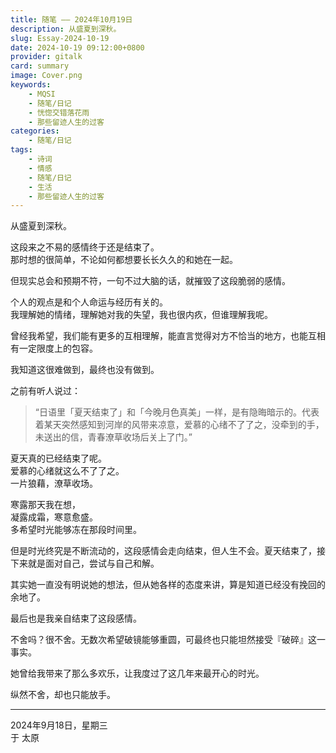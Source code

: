 ```yaml
---
title: 随笔 —— 2024年10月19日
description: 从盛夏到深秋。
slug: Essay-2024-10-19
date: 2024-10-19 09:12:00+0800
provider: gitalk
card: summary
image: Cover.png
keywords:
    - MQSI
    - 随笔/日记
    - 恍惚交错落花雨
    - 那些留迹人生的过客
categories:
    - 随笔/日记
tags:
    - 诗词
    - 情感
    - 随笔/日记
    - 生活
    - 那些留迹人生的过客
---
```


从盛夏到深秋。  

这段来之不易的感情终于还是结束了。  
那时想的很简单，不论如何都想要长长久久的和她在一起。  

但现实总会和预期不符，一句不过大脑的话，就摧毁了这段脆弱的感情。  

个人的观点是和个人命运与经历有关的。  
我理解她的情绪，理解她对我的失望，我也很内疚，但谁理解我呢。  

曾经我希望，我们能有更多的互相理解，能直言觉得对方不恰当的地方，也能互相有一定限度上的包容。  

我知道这很难做到，最终也没有做到。  

之前有听人说过：  
>“日语里「夏天结束了」和「今晚月色真美」一样，是有隐晦暗示的。代表着某天突然感知到河岸的风带来凉意，爱慕的心绪不了了之，没牵到的手，未送出的信，青春潦草收场后关上了门。”

夏天真的已经结束了呢。  
爱慕的心绪就这么不了了之。  
一片狼藉，潦草收场。  

寒露那天我在想，  
凝露成霜，寒意愈盛。  
多希望时光能够冻在那段时间里。  

但是时光终究是不断流动的，这段感情会走向结束，但人生不会。夏天结束了，接下来就是面对自己，尝试与自己和解。  

其实她一直没有明说她的想法，但从她各样的态度来讲，算是知道已经没有挽回的余地了。  

最后也是我亲自结束了这段感情。  

不舍吗？很不舍。无数次希望破镜能够重圆，可最终也只能坦然接受『破碎』这一事实。  

她曾给我带来了那么多欢乐，让我度过了这几年来最开心的时光。  

纵然不舍，却也只能放手。  

**********

2024年9月18日，星期三  
于 太原  